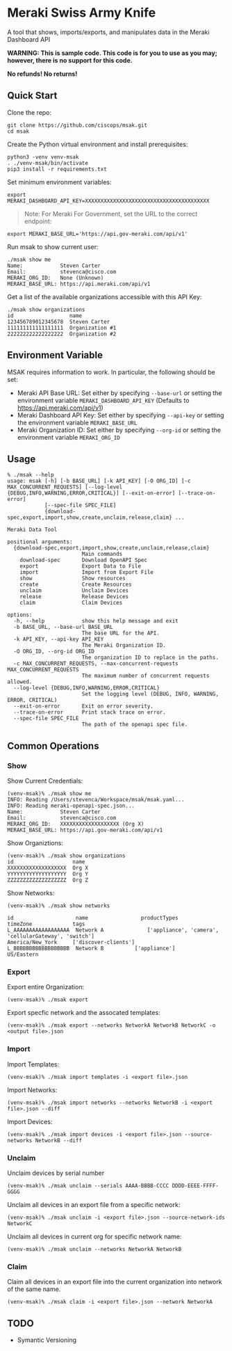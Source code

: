 # Meraki Swiss Army Knife

A tool that shows, imports/exports, and manipulates data in the Meraki Dashboard API

**WARNING: This is sample code.  This code is for you to use as you may; however, there is no support for this code.**

**No refunds!  No returns!**

## Quick Start

Clone the repo:

```
git clone https://github.com/ciscops/msak.git
cd msak
```

Create the Python virtual environment and install prerequisites:

```
python3 -venv venv-msak
. ./venv-msak/bin/activate
pip3 install -r requirements.txt
```

Set minimum environment variables:

```
export MERAKI_DASHBOARD_API_KEY=XXXXXXXXXXXXXXXXXXXXXXXXXXXXXXXXXXXXXXXX
```

> Note: For Meraki For Government, set the URL to the correct endpoint:

```
export MERAKI_BASE_URL='https://api.gov-meraki.com/api/v1'
```

Run msak to show current user:

```
./msak show me
Name:            Steven Carter
Email:           stevenca@cisco.com
MERAKI_ORG_ID:   None (Unknown)
MERAKI_BASE_URL: https://api.meraki.com/api/v1
```

Get a list of the available organizations accessible with this API Key:

```
./msak show organizations
id                  name                       
123456789012345678  Steven Carter              
111111111111111111  Organization #1
222222222222222222  Organization #2                      
```

## Environment Variable

MSAK requires information to work.  In particular, the following should be set:

* Meraki API Base URL: Set either by specifying `--base-url` or setting the environment variable `MERAKI_DASHBOARD_API_KEY` (Defaults to https://api.meraki.com/api/v1)
* Meraki Dashboard API Key: Set either by specifying `--api-key` or setting the environment variable `MERAKI_BASE_URL`
* Meraki Organization ID: Set either by specifying `--org-id` or setting the environment variable `MERAKI_ORG_ID`


## Usage
```
% ./msak --help
usage: msak [-h] [-b BASE_URL] [-k API_KEY] [-O ORG_ID] [-c MAX_CONCURRENT_REQUESTS] [--log-level {DEBUG,INFO,WARNING,ERROR,CRITICAL}] [--exit-on-error] [--trace-on-error]
            [--spec-file SPEC_FILE]
            {download-spec,export,import,show,create,unclaim,release,claim} ...

Meraki Data Tool

positional arguments:
  {download-spec,export,import,show,create,unclaim,release,claim}
                        Main commands
    download-spec       Download OpenAPI Spec
    export              Export Data to File
    import              Import from Export File
    show                Show resources
    create              Create Resources
    unclaim             Unclaim Devices
    release             Release Devices
    claim               Claim Devices

options:
  -h, --help            show this help message and exit
  -b BASE_URL, --base-url BASE_URL
                        The base URL for the API.
  -k API_KEY, --api-key API_KEY
                        The Meraki Organization ID.
  -O ORG_ID, --org-id ORG_ID
                        The organization ID to replace in the paths.
  -c MAX_CONCURRENT_REQUESTS, --max-concurrent-requests MAX_CONCURRENT_REQUESTS
                        The maximum number of concurrent requests allowed.
  --log-level {DEBUG,INFO,WARNING,ERROR,CRITICAL}
                        Set the logging level (DEBUG, INFO, WARNING, ERROR, CRITICAL)
  --exit-on-error       Exit on error severity.
  --trace-on-error      Print stack trace on error.
  --spec-file SPEC_FILE
                        The path of the openapi spec file.
```

## Common Operations

### Show

Show Current Credentials:
```
(venv-msak)% ./msak show me
INFO: Reading /Users/stevenca/Workspace/msak/msak.yaml...
INFO: Reading meraki-openapi-spec.json...
Name:            Steven Carter
Email:           stevenca@cisco.com
MERAKI_ORG_ID:   XXXXXXXXXXXXXXXXXXX (Org X)
MERAKI_BASE_URL: https://api.gov-meraki.com/api/v1
```

Show Organiztions:
```
(venv-msak)% ./msak show organizations
id                   name                             
XXXXXXXXXXXXXXXXXXX  Org X
YYYYYYYYYYYYYYYYYYY  Org Y      
ZZZZZZZZZZZZZZZZZZZ  Org Z                       
```

Show Networks:
```
(venv-msak)% ./msak show networks       

id                    name                 productTypes                                                                                      timeZone             tags                                                 
L_AAAAAAAAAAAAAAAAAA  Network A              ['appliance', 'camera', 'cellularGateway', 'switch']                                              America/New_York     ['discover-clients']                                 
L_BBBBBBBBBBBBBBBBBB  Network B          ['appliance']                                                                                     US/Eastern  
```


### Export

Export entire Organization:
```
(venv-msak)% ./msak export
```

Export specfic network and the assocated templates:
```
(venv-msak)% ./msak export --networks NetworkA NetworkB NetworkC -o <output file>.json
```

### Import

Import Templates:
```
(venv-msak)% ./msak import templates -i <export file>.json
```

Import Networks:
```
(venv-msak)% ./msak import networks --networks NetworkB -i <export file>.json --diff
```

Import Devices:
```
(venv-msak)% ./msak import devices -i <export file>.json --source-networks NetworkB --diff
```

### Unclaim

Unclaim devices by serial number
```
(venv-msak)% ./msak unclaim --serials AAAA-BBBB-CCCC DDDD-EEEE-FFFF-GGGG
```

Unclaim all devices in an export file from a specific network:
```
(venv-msak)% ./msak unclaim -i <export file>.json --source-network-ids NetworkC
```

Unclaim all devices in current org for specific network name:
```
(venv-msak)% ./msak unclaim --networks NetworkA NetworkB
```

### Claim

Claim all devices in an export file into
the current organization into network of the same name.
```
(venv-msak)% ./msak claim -i <export file>.json --network NetworkA
```

## TODO
- Symantic Versioning

